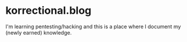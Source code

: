 # korrectional.blog
I'm learning pentesting/hacking and this is a place where I document my (newly earned) knowledge.
